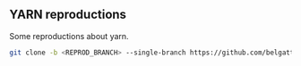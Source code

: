 ## YARN reproductions

Some reproductions about yarn.

```bash
git clone -b <REPROD_BRANCH> --single-branch https://github.com/belgattitude/yarn-reproductions.git
```

